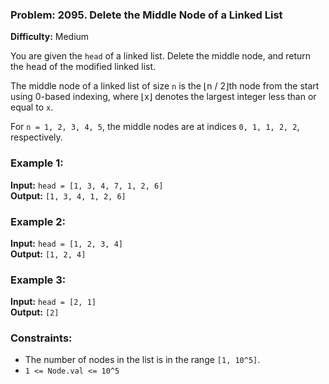 ### Problem: 2095. Delete the Middle Node of a Linked List

**Difficulty:** Medium

You are given the `head` of a linked list. Delete the middle node, and return the head of the modified linked list.

The middle node of a linked list of size `n` is the ⌊n / 2⌋th node from the start using 0-based indexing, where ⌊x⌋ denotes the largest integer less than or equal to `x`.

For `n = 1, 2, 3, 4, 5`, the middle nodes are at indices `0, 1, 1, 2, 2`, respectively.

### Example 1:

**Input:** `head = [1, 3, 4, 7, 1, 2, 6]`  
**Output:** `[1, 3, 4, 1, 2, 6]`

### Example 2:

**Input:** `head = [1, 2, 3, 4]`  
**Output:** `[1, 2, 4]`

### Example 3:

**Input:** `head = [2, 1]`  
**Output:** `[2]`

### Constraints:

- The number of nodes in the list is in the range `[1, 10^5]`.
- `1 <= Node.val <= 10^5`